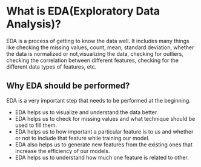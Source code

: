 # What is EDA(Exploratory Data Analysis)?
EDA is a process of getting to know the data well. It includes many things like checking the missing values, count, mean, standard deviation, whether the data is normalized or 
not,visualizing the data, checking for outliers, checking the correlation between different features, checking for the different data types of features, etc.

## Why EDA should be performed?
 EDA is a very important step that needs to be performed at the beginning.  
* EDA helps us to visualize and understand the data better.
* EDA helps us to check for missing values and what technique should be used to fill them.
* EDA helps us to how important a particular feature is to us and whether or not to include that feature while training our model.
* EDA also helps us to generate new features from the existing ones that increase the efficiency of our models.
* EDA helps us to understand how much one feature is related to other.

